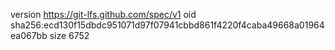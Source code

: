 version https://git-lfs.github.com/spec/v1
oid sha256:ecd130f15dbdc951071d97f07941cbbd861f4220f4caba49668a01964ea067bb
size 6752
